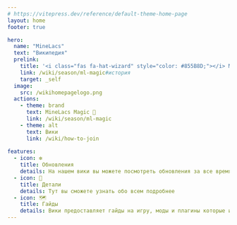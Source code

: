 ```yaml
---
# https://vitepress.dev/reference/default-theme-home-page
layout: home
footer: true

hero:
  name: "MineLacs" 
  text: "Википедия"
  prelink:
    title: '<i class="fas fa-hat-wizard" style="color: #855B8D;"></i> ML Magic <p>Добавлено 30 новых...</p>'
    link: /wiki/season/ml-magic#история
    target: _self
  image:
    src: /wikihomepagelogo.png
  actions:
    - theme: brand
      text: MineLacs Magic 🔮
      link: /wiki/season/ml-magic
    - theme: alt
      text: Вики
      link: /wiki/how-to-join
 
features: 
  - icon: ❇️
    title: Обновления
    details: На нашем вики вы можете посмотреть обновления за все время
  - icon: 🔎
    title: Детали
    details: Тут вы сможете узнать обо всем подробнее 
  - icon: 🗺️
    title: Гайды
    details: Вики предоставляет гайды на игру, моды и плагины которые используются на наших 
---
```

